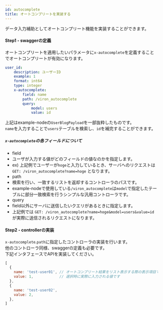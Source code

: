 ```yaml
---
id: autocomplete
title: オートコンプリートを実装する
---
```


データ入力補助としてオートコンプリート機能を実装することができます。

#### Step1 - swaggerの定義

オートコンプリートを適用したいパラメータに`x-autocomplete`を定義することでオートコンプリートが有効になります。

```yaml
user_id:
    description: ユーザーID
    example: 1
    format: int64
    type: integer
    x-autocomplete:
        field: name
        path: /viron_autocomplete
        query:
            model: users
            value: id
```

上記はexample-nodeの`UserBlogPayload`を一部抜粋したものです。  
`name`を入力することで`users`テーブルを検索し、`id`を補完することができます。

##### `x-autocomplete`の各フィールドについて

- field
 - ユーザが入力する値がどのフィールドの値なのかを指定します。
 - ex) 上記例でユーザーが`hoge`と入力しているとき、サーバへのリクエストは `GET: /viron_autocomplete?name=hoge` となります。
- path
 - 検索を行い、一致するリストを返却するコントローラのパスです。
 - example-nodeで使用している`/viron_autocomplete`は`model`で指定したテーブルに部分一致検索を行うシンプルな汎用コントローラです。
- query
 - field以外にサーバに送信したいクエリがあるときに指定します。
 - 上記例では `GET: /viron_autocomplete?name=hoge&model=users&value=id` が実際に送信されるリクエストになります。

#### Step2 - controllerの実装

`x-autocomplete`.`path`に指定したコントローラの実装を行います。  
他のコントローラ同様、swaggerの定義も必要です。  
下記インタフェースでAPIを実装してください。

```javascript
[
  {
    name: 'test-user01', // オートコンプリート結果をリスト表示する際の表示項目です
    value: 1,            // 選択時に実際に入力される値です
  },
  {
    name: 'test-user02',
    value: 2,
  },
]
```
